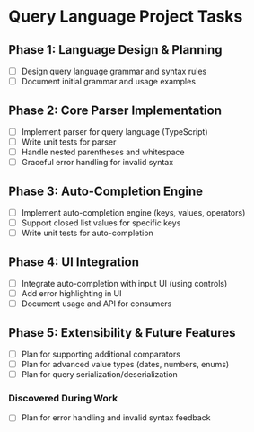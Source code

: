 
# Query Language Project Tasks

## Phase 1: Language Design & Planning
- [ ] Design query language grammar and syntax rules
- [ ] Document initial grammar and usage examples

## Phase 2: Core Parser Implementation
- [ ] Implement parser for query language (TypeScript)
- [ ] Write unit tests for parser
- [ ] Handle nested parentheses and whitespace
- [ ] Graceful error handling for invalid syntax

## Phase 3: Auto-Completion Engine
- [ ] Implement auto-completion engine (keys, values, operators)
- [ ] Support closed list values for specific keys
- [ ] Write unit tests for auto-completion

## Phase 4: UI Integration
- [ ] Integrate auto-completion with input UI (using controls)
- [ ] Add error highlighting in UI
- [ ] Document usage and API for consumers

## Phase 5: Extensibility & Future Features
- [ ] Plan for supporting additional comparators
- [ ] Plan for advanced value types (dates, numbers, enums)
- [ ] Plan for query serialization/deserialization

### Discovered During Work
- [ ] Plan for error handling and invalid syntax feedback
